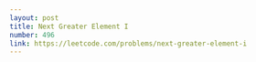 ```yaml
---
layout: post
title: Next Greater Element I
number: 496
link: https://leetcode.com/problems/next-greater-element-i
---
```

